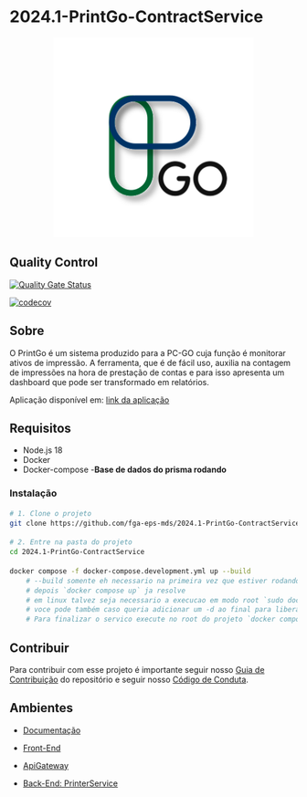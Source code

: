 # 2024.1-PrintGo-ContractService

<div align="center">
     <img src="assets/logoPrintGo.svg" height="350px" width="350px">
</div>

## Quality Control

[![Quality Gate Status](https://sonarcloud.io/api/project_badges/measure?project=fga-eps-mds-1_2024-1-printgo-contractservice&metric=alert_status)](https://sonarcloud.io/summary/new_code?id=fga-eps-mds-1_2024-1-printgo-contractservice&branch=main)

[![codecov](https://codecov.io/gh/fga-eps-mds/2024-1-printgo-contractService/graph/badge.svg?token=g0er9UGKLc)](https://codecov.io/gh/fga-eps-mds/2024.1-PrintGo-ContractService)

## Sobre

O PrintGo é um sistema produzido para a PC-GO cuja função é monitorar ativos de impressão. A ferramenta, que é de fácil uso, auxilia na contagem de impressões na hora de prestação de contas e para isso apresenta um dashboard que pode ser transformado em relatórios.

Aplicação disponível em: [link da aplicação](?)

## Requisitos

- Node.js 18
- Docker
- Docker-compose
-**Base de dados do prisma rodando**



### Instalação

```bash
# 1. Clone o projeto
git clone https://github.com/fga-eps-mds/2024.1-PrintGo-ContractService.git

# 2. Entre na pasta do projeto
cd 2024.1-PrintGo-ContractService

docker compose -f docker-compose.development.yml up --build
    # --build somente eh necessario na primeira vez que estiver rodando
    # depois `docker compose up` ja resolve
    # em linux talvez seja necessario a execucao em modo root `sudo docker compose up`
    # voce pode também caso queria adicionar um -d ao final para liberar o o terminal `docker compose up -d`
    # Para finalizar o servico execute no root do projeto `docker compose down`
```

## Contribuir

Para contribuir com esse projeto é importante seguir nosso [Guia de Contribuição](https://fga-eps-mds.github.io/2024.1-PrintGo-Doc/guia_de_contribuicao/) do repositório e seguir nosso [Código de Conduta](https://fga-eps-mds.github.io/2024.1-PrintGo-Doc/codigo_conduta/).

## Ambientes

- [Documentação](https://github.com/fga-eps-mds/2024.1-PrintGo-Doc)

- [Front-End](https://github.com/fga-eps-mds/2024.1-PrintGo-FrontEnd)

- [ApiGateway](https://github.com/fga-eps-mds/2024.1-PrintGo-ApiGateway)

- [Back-End: PrinterService](https://github.com/fga-eps-mds/2024.1-PrintGo-PrinterService)
